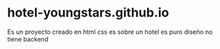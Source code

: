 # hotel-youngstars.github.io
Es un proyecto creado en html css es sobre un hotel es puro diseño no tiene backend
